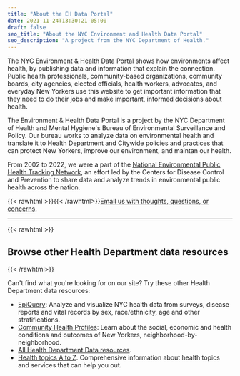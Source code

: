 ```yaml
---
title: "About the EH Data Portal"
date: 2021-11-24T13:30:21-05:00
draft: false
seo_title: "About the NYC Environment and Health Data Portal"
seo_description: "A project from the NYC Department of Health."
---
```


The NYC Environment & Health Data Portal shows how environments affect health, by publishing data and information that explain the connection. Public health professionals, community-based organizations, community boards, city agencies, elected officials, health workers, advocates, and everyday New Yorkers use this website to get important information that they need to do their jobs and make important, informed decisions about health.

The Environment & Health Data Portal is a project by the NYC Department of Health and Mental Hygiene's Bureau of Environmental Surveillance and Policy. Our bureau works to analyze data on environmental health and translate it to Health Department and Citywide policies and practices that can protect New Yorkers, improve our environment, and maintan our health. 

From 2002 to 2022, we were a part of the [National Environmental Public Health Tracking Network](https://ephtracking.cdc.gov/showHome.action), an effort led by the Centers for Disease Control and Prevention to share data and analyze trends in environmental public health across the nation.

{{< rawhtml >}}<i class="fas fa-envelope mr-1"></i>{{< /rawhtml>}}[Email us with thoughts, questions, or concerns](mailto:trackingportal@health.nyc.gov).

---

{{< rawhtml >}}<h2 class="mt-4">Browse other Health Department data resources</h2>{{< /rawhtml>}}

Can't find what you're looking for on our site? Try these other Health Department data resources:
- [EpiQuery](https://a816-health.nyc.gov/hdi/epiquery/): Analyze and visualize NYC health data from surveys, disease reports and vital records by sex, race/ethnicity, age and other stratifications.
- [Community Health Profiles](https://a816-health.nyc.gov/hdi/profiles/): Learn about the social, economic and health conditions and outcomes of New Yorkers, neighborhood-by-neighborhood.
- [All Health Department Data resources](https://www1.nyc.gov/site/doh/data/data-home.page).
- [Health topics A to Z](https://www1.nyc.gov/site/doh/health/health-topics.page). Comprehensive information about health topics and services that can help you out. 